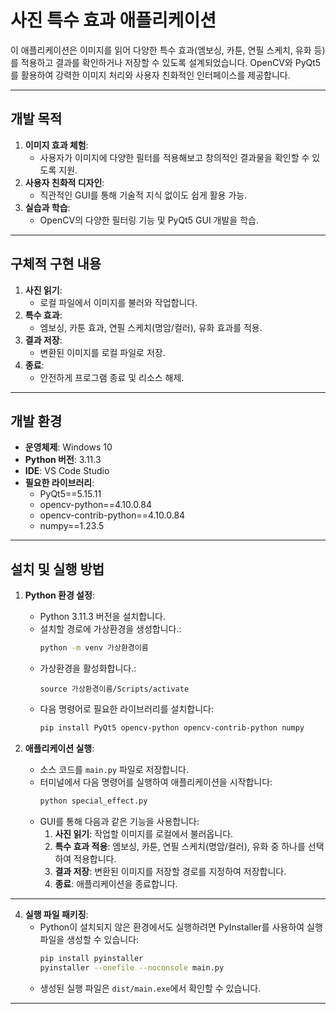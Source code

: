 # 사진 특수 효과 애플리케이션

이 애플리케이션은 이미지를 읽어 다양한 특수 효과(엠보싱, 카툰, 연필 스케치, 유화 등)를 적용하고 결과를 확인하거나 저장할 수 있도록 설계되었습니다. OpenCV와 PyQt5를 활용하여 강력한 이미지 처리와 사용자 친화적인 인터페이스를 제공합니다.

---

## **개발 목적**
1. **이미지 효과 체험**:
   - 사용자가 이미지에 다양한 필터를 적용해보고 창의적인 결과물을 확인할 수 있도록 지원.
2. **사용자 친화적 디자인**:
   - 직관적인 GUI를 통해 기술적 지식 없이도 쉽게 활용 가능.
3. **실습과 학습**:
   - OpenCV의 다양한 필터링 기능 및 PyQt5 GUI 개발을 학습.

---

## **구체적 구현 내용**
1. **사진 읽기**:
   - 로컬 파일에서 이미지를 불러와 작업합니다.
2. **특수 효과**:
   - 엠보싱, 카툰 효과, 연필 스케치(명암/컬러), 유화 효과를 적용.
3. **결과 저장**:
   - 변환된 이미지를 로컬 파일로 저장.
4. **종료**:
   - 안전하게 프로그램 종료 및 리소스 해제.

---

## **개발 환경**
- **운영체제**: Windows 10
- **Python 버전**: 3.11.3
- **IDE**: VS Code Studio
- **필요한 라이브러리**:
  - PyQt5==5.15.11
  - opencv-python==4.10.0.84
  - opencv-contrib-python==4.10.0.84
  - numpy==1.23.5

---

## **설치 및 실행 방법**
1. **Python 환경 설정**:
   - Python 3.11.3 버전을 설치합니다.
   - 설치할 경로에 가상환경을 생성합니다.:
     ```bash
     python -m venv 가상환경이름
     ```
   - 가상환경을 활성화합니다.:
     ```
     source 가상환경이름/Scripts/activate
     ```
   - 다음 명령어로 필요한 라이브러리를 설치합니다:
     ```bash
     pip install PyQt5 opencv-python opencv-contrib-python numpy
     ```

2. **애플리케이션 실행**:
   - 소스 코드를 `main.py` 파일로 저장합니다.
   - 터미널에서 다음 명령어를 실행하여 애플리케이션을 시작합니다:
     ```bash
     python special_effect.py
     ```
   - GUI를 통해 다음과 같은 기능을 사용합니다:
     1. **사진 읽기**: 작업할 이미지를 로컬에서 불러옵니다.
     2. **특수 효과 적용**: 엠보싱, 카툰, 연필 스케치(명암/컬러), 유화 중 하나를 선택하여 적용합니다.
     3. **결과 저장**: 변환된 이미지를 저장할 경로를 지정하여 저장합니다.
     4. **종료**: 애플리케이션을 종료합니다.

---

4. **실행 파일 패키징**:
   - Python이 설치되지 않은 환경에서도 실행하려면 PyInstaller를 사용하여 실행 파일을 생성할 수 있습니다:
     ```bash
     pip install pyinstaller
     pyinstaller --onefile --noconsole main.py
     ```
   - 생성된 실행 파일은 `dist/main.exe`에서 확인할 수 있습니다.

---

